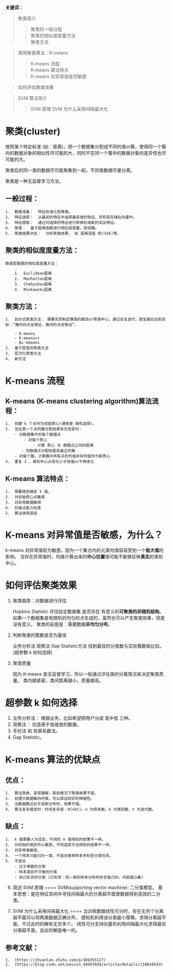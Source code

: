**关键词：**
> 聚类简介  
>> 聚类的一般过程  
>> 聚类的相似度度量方法  
>> 聚类方法  

> 常用聚类算法：K-means    
>> K-means 流程  
>> K-means 算法特点  
>> K-means 对异常值是否敏感  


> 如何评估聚类效果  

> SVM 算法简介  
>> SVM 原理
>> SVM 为什么采用间隔最大化


聚类(cluster)
====

按照某个特定标准 (如：距离)，把一个数据集分割成不同的类or簇，使得同一个簇内的数据对象的相似性尽可能的大，同时不在同一个簇中的数据对象的差异性也尽可能的大。

聚类后的同一类的数据尽可能聚集到一起，不同类数据尽量分离。

聚类是一种无监督学习方法。

## 一般过程：

    1.  数据准备：  特征标准化和降维。
    2.  特征选择：  从最初的特征中选择最有效的特征，并将其存储在向量中。
    3.  特征提取：  通过对选择的特征进行转换形成新的突出特征。
    4.  聚类：  基于距离函数进行相似度度量，获得簇。
    5.  聚类结果评估：  分析聚类结果， 如 距离误差 和(SSE)等。

## 聚类的相似度度量方法：
    数值型数据的相似度度量方法：

        1.  Euclidean距离
        2.  Manhattan距离
        3.  Chebyshev距离
        4.  Minkowski距离

## 聚类方法：

    1.  划分式聚类方法： 需要实现制定簇类的数目or聚类中心，通过反复迭代，直至最后达到目标：“簇内的点足够近，簇间的点足够远”。

        - K-means
        - K-means++
        - Bi-kmeans
    2.  基于密度的聚类方法
    3.  层次化聚类方法
    4.  新方法


K-means 流程
====
## K-means (K-means clustering algorithm)算法流程：

    1.  创建 k 个点作为初始质心(通常是 随机选择)。
    2.  当任意一个点的簇分配结果发生改变时：
        - 对数据集中的每个数据点
            - 对每个质心
                - 计算 质心 与 数据点之间的距离
           - 将数据点分配到距其最近的簇
        - 对每个簇，计算簇中所有点的均值并将均值作为新质心
    3.  重复 2 ，直到中心点变化小于筏值or不再变化

## K-means 算法特点：

    1.  需要提前确定 k 值。
    2.  对初始质心点敏感
    3.  对异常数据敏感
    4.  抗噪点能力较差
    5.  算法效率很高

K-means 对异常值是否敏感，为什么？
====

k-means 对异常值较为敏感，因为一个集合内的元素均值容易受到一个**极大值**的影响。
当存在异常值时，均值计算出来的**中心位置**很可能不能够反映**真实**的类别中心。

如何评估聚类效果
====

1.  聚类趋势：对数据进行评估

    Hopkins Statistic 评估给定数据集 是否存在 有意义的**可聚类的非随机结构**。
    如果一个数据集是有随机的均匀的点生成的，虽然也可以产生聚类效果，但是没有意义。
    聚类的前提是：需要数据**非均匀分布**。

2.  判断聚类的簇数是否为最佳

    业务分析法
    观察法
    Gap Statistic方法
    找到最佳的分类数与实际簇数做比较。
    (超参数 k 如何选择)

3.  聚类质量

    因为 K-means 是无监督学习，所以一般通过评估类的分离情况来决定聚类质量。
    类内越紧密，类间距离越小，质量越高。


超参数 k 如何选择
====

1.  业务分析法： 根据业务，比如希望把用户分成 高中低 三种。
2.  观察法： 仅适用于低维度的数据。
3.  手肘法 和 轮廓系数法。
4. Gap Statistic。


K-means 算法的优缺点
====

## 优点：

    1.  算法简单，容易理解，某些情况下聚类效果不错。
    2.  处理大数据集的时候，可以保证较好的伸缩性。
    3.  当数据簇近似于高斯分布时，效果不错。
    4.  算法复杂度低时：时间复杂度：O(nkt)。n 为样本数，k 为类别数，t 为迭代数。

## 缺点：

    1.  k 值需要人为设定，不同的 k 值得到的结果不一样。
    2.  对初始的类别中心敏感，不同选取方法得到的结果不一样。
    3.  对异常值敏感。
    4.  一个样本只能归为一类，不适合做单样本多标签分类任务。
    5.  不适合
        - 过于离散的分类
        - 样本类别不平衡的分类
        - 非凸形状的分类 (凸形状：同一类别样本分布的形状是凸的，内部是凸集)


6.  简述 SVM 原理
====
SVM(supporting vector machine): 二分类模型。
基本思想：是在特征空间中寻找间隔最大的分离超平面使数据得到高效的二分类。



7.  SVM 为什么采用间隔最大化
====
当训练数据线性可分时，存在无穷个分离超平面可以将两类数据正确分开。
感知机利用误分类最小策略，求得分离超平面，不过此时的解有无穷多个。
线性可分支持向量机利用间隔最大化求得最优分离超平面，且此时解是唯一的。

## 参考文献：

    1.  (https://zhuanlan.zhihu.com/p/104355127)
    2.  (https://blog.csdn.net/weixin_44507034/article/details/110010543)
